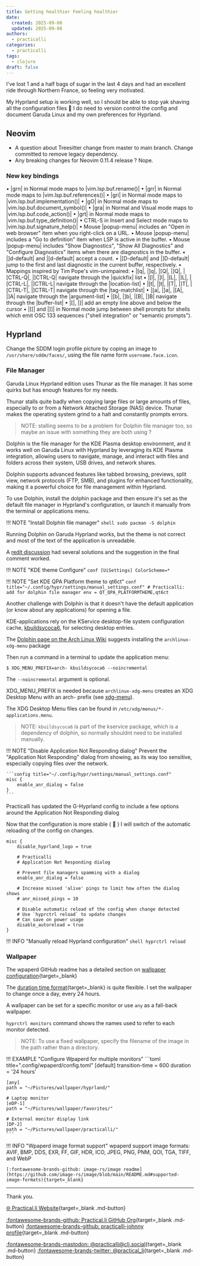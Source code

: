 ```yaml
---
title: Getting healthier Feeling healthier
date:
  created: 2025-09-08
  updated: 2025-09-08
authors:
  - practicalli
categories:
  - practicalli
tags:
  - clojure
draft: false
---
```


I've lost 1 and a half bags of sugar in the last 4 days and had an excellent ride through Northern France, so feeling very motivated.

My Hyprland setup is working well, so I should be able to stop yak shaving all the configuration files 🤣  I do need to version control the config and document Garuda Linux and my own preferences for Hyprland.


<!-- more -->

## Neovim

- A question about Treesitter change from master to main branch.  Change committed to remove legacy dependency.
- Any breaking changes for Neovim 0.11.4 release ?  Nope.

### New key bindings

• |grn| in Normal mode maps to |vim.lsp.buf.rename()|
• |grr| in Normal mode maps to |vim.lsp.buf.references()|
• |gri| in Normal mode maps to |vim.lsp.buf.implementation()|
• |gO| in Normal mode maps to |vim.lsp.buf.document_symbol()|
• |gra| in Normal and Visual mode maps to |vim.lsp.buf.code_action()|
• |grt| in Normal mode maps to |vim.lsp.buf.type_definition()|
• CTRL-S in Insert and Select mode maps to |vim.lsp.buf.signature_help()|
• Mouse |popup-menu| includes an "Open in web browser" item when you right-click
  on a URL.
• Mouse |popup-menu| includes a "Go to definition" item when LSP is active
  in the buffer.
• Mouse |popup-menu| includes "Show Diagnostics", "Show All Diagnostics" and
  "Configure Diagnostics" items when there are diagnostics in the buffer.
• |]d-default| and |[d-default| accept a count.
• |[D-default| and |]D-default| jump to the first and last diagnostic in the
  current buffer, respectively.
• Mappings inspired by Tim Pope's vim-unimpaired:
  • |[q|, |]q|, |[Q|, |]Q|, |[CTRL-Q|, |]CTRL-Q| navigate through the |quickfix| list
  • |[l|, |]l|, |[L|, |]L|, |[CTRL-L|, |]CTRL-L| navigate through the |location-list|
  • |[t|, |]t|, |[T|, |]T|, |[CTRL-T|, |]CTRL-T| navigate through the |tag-matchlist|
  • |[a|, |]a|, |[A|, |]A| navigate through the |argument-list|
  • |[b|, |]b|, |[B|, |]B| navigate through the |buffer-list|
  • |[<Space>|, |]<Space>| add an empty line above and below the cursor
• |[[| and |]]| in Normal mode jump between shell prompts for shells which emit
  OSC 133 sequences ("shell integration" or "semantic prompts").


## Hyprland

<!-- TODO:  -->
Change the SDDM login profile picture by coping an image to `/usr/share/sddm/faces/`, using the file name form `username.face.icon`.


### File Manager

Garuda Linux Hyprland edition uses Thunar as the file manager.  It has some quirks but has enough features for my needs.

Thunar stalls quite badly when copying large files or large amounts of files, especially to or from a Network Attached Storage (NAS) device.  Thunar makes the operating system grind to a halt and constantly prompts errors.

> NOTE: stalling seems to be a problem for Dolphin file manager too, so maybe an issue with something they are both using ?

Dolphin is the file manager for the KDE Plasma desktop environment, and it works well on Garuda Linux with Hyprland by leveraging its KDE Plasma integration, allowing users to navigate, manage, and interact with files and folders across their system, USB drives, and network shares.

Dolphin supports advanced features like tabbed browsing, previews, split view, network protocols (FTP, SMB), and plugins for enhanced functionality, making it a powerful choice for file management within Hyprland.

To use Dolphin, install the dolphin package and then ensure it's set as the default file manager in Hyprland's configuration, or launch it manually from the terminal or applications menu.

!!! NOTE "Install Dolphin file manager"
    ```shell
    sudo pacman -S dolphin
    ```

Running Dolphin on Garuda Hyprland works, but the theme is not correct and most of the text of the application is unreadable.

A [redit discussion](https://www.reddit.com/r/hyprland/comments/1hzs2zy/why_cant_i_change_the_dolphin_theme_i_dont_think/) had several solutions and the suggestion in the final comment worked.

!!! NOTE "KDE theme Configure"
    ```conf
    [UiSettings]
    ColorScheme=*
    ```

!!! NOTE "Set KDE QPA Platform theme to qt6ct"
    ```conf title="~/.config/hypr/settings/manual_settings.conf"
    # Practicalli: add for dolphin file manager
    env = QT_QPA_PLATFORMTHEME,qt6ct
    ```

Another challenge with Dolphin is that it doesn't have the default application (or know about any applications) for opening a file.

KDE-applications rely on the KService desktop-file system configuration cache, [kbuildsycoca6](https://man.archlinux.org/man/kbuildsycoca6.8), for selecting desktop entries.

The [Dolphin page on the Arch Linux Wiki](https://wiki.archlinux.org/title/Dolphin) suggests installing the `archlinux-xdg-menu` package

Then run a command in a terminal to update the application menu:

```shell
$ XDG_MENU_PREFIX=arch- kbuildsycoca6 --noincremental
```

The `--noincremental` argument is optional.

XDG_MENU_PREFIX is needed because `archlinux-xdg-menu` creates an XDG Desktop Menu with an arch- prefix (see [xdg-menu](https://wiki.archlinux.org/title/Xdg-menu)).

The XDG Desktop Menu files can be found in `/etc/xdg/menus/*-applications.menu`.

> NOTE: `kbuildsycoca6` is part of the kservice package, which is a dependency of dolphin, so normally shouldnt need to be installed manually.


!!! NOTE "Disable Application Not Responding dialog"
    Prevent the "Application Not Responding" dialog from showing, as its way too sensitive, especially copying files over the network.

    ```config title="~/.config/hypr/settings/manual_settings.conf"
    misc {
        enable_anr_dialog = false
    }
    ```

Practicalli has updated the G-Hyprland config to include a few options around the Application Not Responding dialog

Now that the configuration is more stable ( :crossed_fingers: ) I will switch of the automatic reloading of the config on changes.

```config
misc {
    disable_hyprland_logo = true

    # Practicalli
    # Application Not Responding dialog

    # Prevent file managers spamming with a dialog
    enable_anr_dialog = false

    # Increase missed 'alive' pings to limit how often the dialog shows
    # anr_missed_pings = 10

    # Disable automatic reload of the config when change detected
    # Use `hyprctrl reload` to update changes
    # Can save on power usage
    disable_autoreload = true
}
```

!!! INFO "Manually reload Hyprland configuration"
    ```shell
    hyprctrl reload
    ```

### Wallpaper

The wpaperd GitHub readme has a detailed section on [wallpaper configuration](https://github.com/danyspin97/wpaperd?tab=readme-ov-file#wallpaper-configuration){target=_blank}

The [duration time format](https://docs.rs/humantime/latest/humantime/fn.parse_duration.html){target=_blank} is quite flexible.  I set the wallpaper to change once a day, every 24 hours.

A wallpaper can be set for a specific monitor or use `any` as a fall-back wallpaper.

`hyprctrl monitors` command shows the names used to refer to each monitor detected.

> NOTE: To use a fixed wallpaper, specify the filename of the image in the path rather than a directory.

!!! EXAMPLE "Configure Wpaperd for multiple monitors"
    ```toml title=".config/wpaperd/config.toml"
    [default]
    transition-time = 600
    duration = '24 hours'

    [any]
    path = "~/Pictures/wallpaper/hyprland/"

    # Laptop monitor
    [eDP-1]
    path = "~/Pictures/wallpaper/favorites/"

    # External monitor display link
    [DP-2]
    path = "~/Pictures/wallpaper/practicalli/"
    ```

!!! INFO "Wpaperd image format support"
    wpaperd support image formats: AVIF, BMP, DDS, EXR, FF, GIF, HDR, ICO, JPEG, PNG, PNM, QOI, TGA, TIFF, and WebP

    [:fontawesome-brands-github: image-rs/image readme](https://github.com/image-rs/image/blob/main/README.md#supported-image-formats){target=_blank}


---
Thank you.

[:globe_with_meridians: Practical.li Website](https://practical.li){target=_blank .md-button}

[:fontawesome-brands-github: Practical.li GitHub Org](https://github.com/practicalli){target=_blank .md-button}
[:fontawesome-brands-github: practicalli-johnny profile](https://github.com/practicalli-johnny){target=_blank .md-button}

[:fontawesome-brands-mastodon: @practicalli@clj.social](https://clj.social/@practicalli){target=_blank .md-button}
[:fontawesome-brands-twitter: @practical_li](https://twitter.com/practcial_li){target=_blank .md-button}
